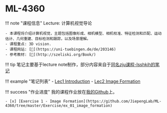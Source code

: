 # ML-4360

!!! note "课程信息"
    Lecture: 计算机视觉导论

    - 本课程将介绍计算机视觉，主题包括图像形成、相机模型、相机校准、特征检测和匹配、运动估计、几何重建、目标检测和跟踪，以及场景理解。
    - 课程重点: 3D vision.
    - 课程网站: [🔗](https://uni-tuebingen.de/de/203146)
    - 参考教材: [📙](http://szeliski.org/Book/)
  
!!! tip
    笔记主要基于lecture note制作，部分内容来自于[同名zju课程-Isshkih的笔记](https://note.isshikih.top/cour_note/D2QD_Intro2CV/Lec01/#%E8%AF%BE%E7%A8%8B%E6%A6%82%E8%BF%B0)

!!! example "笔记列表"
    - [Lec1 Introduction](Lec1/Note_1_introduction.md)
    - [Lec2 Image Formation](Lec2/index.md)

!!! success "作业进度"
    我的课程作业放在[我的Github](https://github.com/JiepengLab/ML-4360)上。

    - [x] [Exercise 1 - Image Formation](https://github.com/JiepengLab/ML-4360/tree/master/Exercise/ex_01_image_formation)

